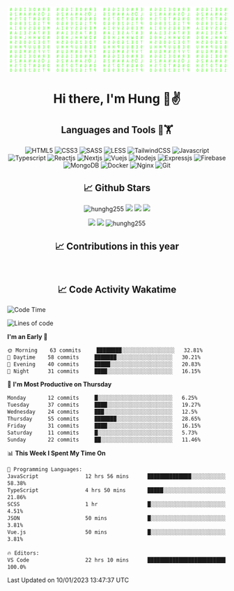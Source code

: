 [![Matrix SVG](https://github.com/hunghg255/hunghg255/blob/master/img/matrix.svg)](https://hunghg255.github.io)
<!-- [![unicorncode_bzb8ey](https://res.cloudinary.com/hunghg255/image/upload/v1647578947/unicorncode_bzb8ey.svg)](https://hunghg255.github.io) -->
<!-- # 👀 Hi stranger! 👋🏻 -->

<h1 align='center'>Hi there, I'm Hung 👋✌</h1>

<h2 align='center'>Languages and Tools 🔧🏋</h2>

<div align='center'>
  <img src="https://img.shields.io/badge/html5-%23E34F26.svg?style=flat-square&logo=html5&logoColor=white" alt="HTML5" />
  <img src="https://img.shields.io/badge/css3-%231572B6.svg?style=flat-square&logo=css3&logoColor=white" alt="CSS3" />
  <img src="https://img.shields.io/badge/SASS-hotpink.svg?style=flat-square&logo=SASS&logoColor=white" alt="SASS" />
  <img src="https://img.shields.io/badge/LESS-%230db7ed.svg?style=flat-square&logo=less&logoColor=white" alt="LESS" />
  <img src="https://img.shields.io/badge/Tailwindcss-%2338B2AC.svg?style=flat-square&logo=tailwind-css&logoColor=white" alt="TailwindCSS" />
  <img src="https://img.shields.io/badge/Javascript-%23323330.svg?style=flat-square&logo=javascript&logoColor=%23F7DF1E" alt="Javascript" />
  <img src="https://img.shields.io/badge/Typescript-%23007ACC.svg?style=flat-square&logo=typescript&logoColor=white" alt="Typescript" />
  <img src="https://img.shields.io/badge/Reactjs-%2320232a.svg?style=flat-square&logo=react&logoColor=%2361DAFB" alt="Reactjs" />
  <img src="https://img.shields.io/badge/Nextjs-black?style=flat-square&logo=next.js&logoColor=white" alt="Nextjs" />
  <img src="https://img.shields.io/badge/Vuejs-%2335495e.svg?style=flat-square&logo=vuedotjs&logoColor=%234FC08D" alt="Vuejs" />
  <img src="https://img.shields.io/badge/Nodejs-6DA55F?style=flat-square&logo=node.js&logoColor=white" alt="Nodejs" />
  <img src="https://img.shields.io/badge/Expressjs-6DA55F?style=flat-square&logo=express&logoColor=white" alt="Expressjs" />
  <img src="https://img.shields.io/badge/Firebase-%23039BE5.svg?style=flat-square&logo=firebase" alt="Firebase" />
  <img src="https://img.shields.io/badge/MongoDB-%234ea94b.svg?style=flat-square&logo=mongodb&logoColor=white" alt="MongoDB" />
  <img src="https://img.shields.io/badge/Docker-%230db7ed.svg?style=flat-square&logo=docker&logoColor=white" alt="Docker" />
  <img src="https://img.shields.io/badge/Nginx-%234ea94b.svg?style=flat-square&logo=nginx&logoColor=white" alt="Nginx" />
  <img src="https://img.shields.io/badge/Git-%23E34F26.svg?style=flat-square&logo=git&logoColor=white" alt="Git" />
</div>

<h2 align='center'> 📈 Github Stars </h2>
<p align="center"> <img src="https://komarev.com/ghpvc/?username=hunghg255&style=flat" alt="hunghg255" />
  <img src="https://shields.io/github/stars/hunghg255">
  <img src="https://img.shields.io/github/followers/hunghg255">
  <img src="https://img.shields.io/static/v1?label=%F0%9F%8C%9F&message=Love%20coding&style=style=flat&color=c80000">
</p>
<div align="center">
 <img src="https://github-readme-stats.vercel.app/api?username=hunghg255&show_icons=true&border_radius=15&count_private=true"/>
  <img src="https://github-readme-stats.vercel.app/api/top-langs/?username=hunghg255&border_radius=15&layout=compact&langs_count=6&count_private=true"/>
  <img 
       src="https://github-readme-streak-stats.herokuapp.com/?user=hunghg255&count_private=true" 
       alt="hunghg255" 
  />
  <h2 align='center'> 📈 Contributions in this year </h2>
  <img src="https://ghchart.rshah.org/F90716/hunghg2505" alt="">
</div>



<h2 align='center'> 📈 Code Activity Wakatime </h2>

<!--START_SECTION:waka-->
![Code Time](http://img.shields.io/badge/Code%20Time-2%2C226%20hrs%2024%20mins-blue)

![Lines of code](https://img.shields.io/badge/From%20Hello%20World%20I%27ve%20Written-403%20Thousand%20lines%20of%20code-blue)

**I'm an Early 🐤** 

```text
🌞 Morning    63 commits     ████████░░░░░░░░░░░░░░░░░   32.81% 
🌆 Daytime    58 commits     ███████░░░░░░░░░░░░░░░░░░   30.21% 
🌃 Evening    40 commits     █████░░░░░░░░░░░░░░░░░░░░   20.83% 
🌙 Night      31 commits     ████░░░░░░░░░░░░░░░░░░░░░   16.15%

```
📅 **I'm Most Productive on Thursday** 

```text
Monday       12 commits     █░░░░░░░░░░░░░░░░░░░░░░░░   6.25% 
Tuesday      37 commits     ████░░░░░░░░░░░░░░░░░░░░░   19.27% 
Wednesday    24 commits     ███░░░░░░░░░░░░░░░░░░░░░░   12.5% 
Thursday     55 commits     ███████░░░░░░░░░░░░░░░░░░   28.65% 
Friday       31 commits     ████░░░░░░░░░░░░░░░░░░░░░   16.15% 
Saturday     11 commits     █░░░░░░░░░░░░░░░░░░░░░░░░   5.73% 
Sunday       22 commits     ██░░░░░░░░░░░░░░░░░░░░░░░   11.46%

```


📊 **This Week I Spent My Time On** 

```text
💬 Programming Languages: 
JavaScript               12 hrs 56 mins      ██████████████░░░░░░░░░░░   58.38% 
TypeScript               4 hrs 50 mins       █████░░░░░░░░░░░░░░░░░░░░   21.86% 
SCSS                     1 hr                █░░░░░░░░░░░░░░░░░░░░░░░░   4.51% 
JSON                     50 mins             █░░░░░░░░░░░░░░░░░░░░░░░░   3.81% 
Vue.js                   50 mins             █░░░░░░░░░░░░░░░░░░░░░░░░   3.81%

🔥 Editors: 
VS Code                  22 hrs 10 mins      █████████████████████████   100.0%

```


 Last Updated on 10/01/2023 13:47:37 UTC
<!--END_SECTION:waka-->

